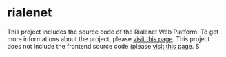 # rialenet
This project includes the source code of the Rialenet Web Platform. To get more informations about the project, please [visit this page](https://www.crs4.it/projectdetails/RIALENET/).
This project does not include the frontend source code (please [visit this page](https://github.com/crs4/rialenet_frontend/).
S
